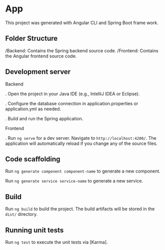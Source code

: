 # App

This project was generated with Angular CLI and Spring Boot frame work.

## Folder Structure

/Backend: Contains the Spring backend source code.
/Frontend: Contains the Angular frontend source code.

## Development server

Backend

. Open the project in your Java IDE (e.g., IntelliJ IDEA or Eclipse).

. Configure the database connection in application.properties or application.yml as needed.

. Build and run the Spring application.

Frontend

. Run `ng serve` for a dev server. Navigate to `http://localhost:4200/`. The application will automatically reload if you change any of the source files.

## Code scaffolding

Run `ng generate component component-name` to generate a new component.

Run `ng generate service service-name` to generate a new service. 

## Build

Run `ng build` to build the project. The build artifacts will be stored in the `dist/` directory.

## Running unit tests

Run `ng test` to execute the unit tests via [Karma].




